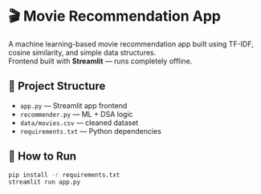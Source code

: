 # 🎬 Movie Recommendation App

A machine learning-based movie recommendation app built using TF-IDF, cosine similarity, and simple data structures.  
Frontend built with **Streamlit** — runs completely offline.

## 📂 Project Structure
- `app.py` — Streamlit app frontend
- `recommender.py` — ML + DSA logic
- `data/movies.csv` — cleaned dataset
- `requirements.txt` — Python dependencies

## 🚀 How to Run
```bash
pip install -r requirements.txt
streamlit run app.py
